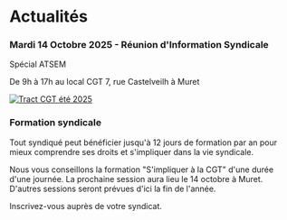# Actualités 


### Mardi 14 Octobre 2025 - Réunion d'Information Syndicale 

Spécial ATSEM 

De 9h à 17h au local CGT 
7, rue Castelveilh à Muret

[![Tract CGT été 2025](https://syndicatcam.github.io/cgt-muretain-agglo/assets/images/tract-ete-2025.png)](https://syndicatcam.github.io/cgt-muretain-agglo/assets/images/tract-ete-2025.png)





### Formation syndicale

Tout syndiqué peut bénéficier jusqu'à 12 jours de formation par an pour mieux comprendre ses droits et s'impliquer dans la vie syndicale. 

Nous vous conseillons la formation "S'impliquer à la CGT" d'une durée d'une journée.
La prochaine session aura lieu le 14 octobre à Muret.
D'autres sessions seront prévues d'ici la fin de l'année. 

Inscrivez-vous auprès de votre syndicat.
